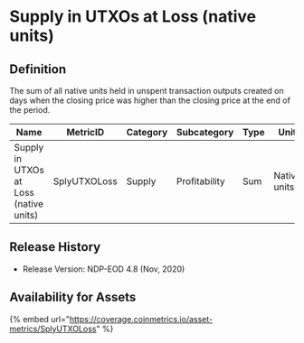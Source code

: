 # Supply in UTXOs at Loss (native units)

## Definition

The sum of all native units held in unspent transaction outputs created on days when the closing price was higher than the closing price at the end of the period.

| Name                                   | MetricID     | Category | Subcategory   | Type | Unit         | Interval |
| -------------------------------------- | ------------ | -------- | ------------- | ---- | ------------ | -------- |
| Supply in UTXOs at Loss (native units) | SplyUTXOLoss | Supply   | Profitability | Sum  | Native units | 1 day    |

## Release History

* Release Version: NDP-EOD 4.8 (Nov, 2020)

## Availability for Assets

{% embed url="https://coverage.coinmetrics.io/asset-metrics/SplyUTXOLoss" %}
